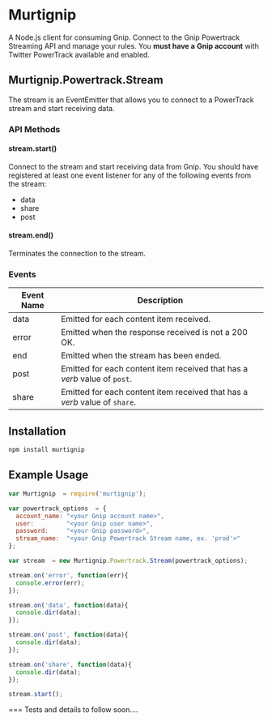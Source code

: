 Murtignip
========================

A Node.js client for consuming Gnip. Connect to the Gnip Powertrack Streaming API and manage your rules. You **must have a**
**Gnip account** with Twitter PowerTrack available and enabled.

## Murtignip.Powertrack.Stream
The stream is an EventEmitter that allows you to connect to a PowerTrack stream and start receiving data.

### API Methods

#### stream.start()
Connect to the stream and start receiving data from Gnip. You should have registered at least one event listener for any
of the following events from the stream:

- data
- share
- post

#### stream.end()
Terminates the connection to the stream.

### Events
| Event Name | Description |
| ---------- | ----------- |
| data       | Emitted for each content item received. |
| error      | Emitted when the response received is not a 200 OK. |
| end        | Emitted when the stream has been ended. |
| post       | Emitted for each content item received that has a _verb_ value of `post`. |
| share      | Emitted for each content item received that has a _verb_ value of `share`. |

## Installation
```bash
npm install murtignip
```

## Example Usage

```javascript
var Murtignip  = require('murtignip');

var powertrack_options  = {
  account_name: "<your Gnip account name>",
  user:         "<your Gnip user name>",
  password:     "<your Gnip password>",
  stream_name:  "<your Gnip Powertrack Stream name, ex. 'prod'>"
};

var stream  = new Murtignip.Powertrack.Stream(powertrack_options);

stream.on('error', function(err){
  console.error(err);  
});

stream.on('data', function(data){
  console.dir(data);  
});

stream.on('post', function(data){
  console.dir(data);  
});

stream.on('share', function(data){
  console.dir(data);  
});

stream.start();

```
===
Tests and details to follow soon.... 

